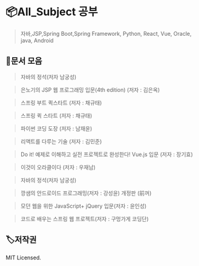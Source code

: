 # 📦All_Subject 공부

> 자바,JSP,Spring Boot,Spring Framework, Python, React, Vue, Oracle, java, Android


## 🥳문서 모음
> 자바의 정석(저자 남궁성)

> 은노기의 JSP 웹 프로그래밍 입문(4th edition) (저자 : 김은옥)

> 스프링 부트 퀵스타트 (저자 : 채규태)

> 스프링 퀵 스타트 (저자 : 채규태)

> 파이썬 코딩 도장 (저자 : 남재윤)

> 리액트를 다루는 기술 (저자 : 김민준)

> Do it! 예제로 이해하고 실전 프로젝트로 완성한다! Vue.js 입문 (저자 : 장기효)

> 이것이 오라클이다 (저자 : 우재남)

> 자바의 정석(저자 남궁성)

> 깡샘의 안드로이드 프로그래밍(저자 : 강성윤) 개정판 (前꺼)

> 모던 웹을 위한 JavaScript+ jQuery 입문(저자 : 윤인성)

> 코드로 배우는 스프링 웹 프로젝트(저자 : 구멍가게 코딩단)

## 🏷저작권

MIT Licensed.
